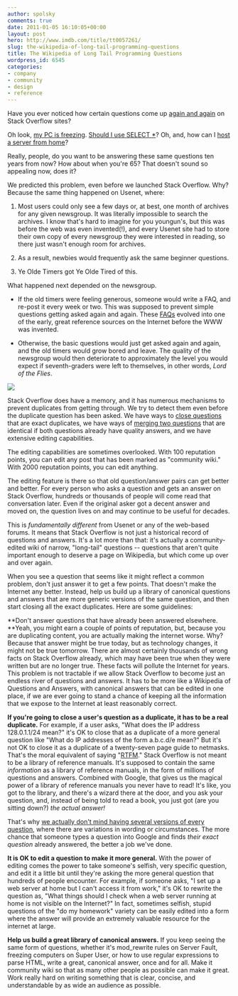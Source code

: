 ```yaml
---
author: spolsky
comments: true
date: 2011-01-05 16:10:05+00:00
layout: post
hero: http://www.imdb.com/title/tt0057261/
slug: the-wikipedia-of-long-tail-programming-questions
title: The Wikipedia of Long Tail Programming Questions
wordpress_id: 6545
categories:
- company
- community
- design
- reference
---
```


Have you ever noticed how certain questions come up [again and again](http://meta.stackoverflow.com/questions/9686/what-is-the-most-rampant-duplicate-on-stack-overflow) on Stack Overflow sites?




Oh look, [my PC is freezing](http://meta.superuser.com/questions/1786/the-infamous-my-pc-is-freezing-question). [Should I use SELECT *](http://meta.stackoverflow.com/questions/52530/are-duplicates-creating-broken-windows)? Oh, and, how can I [host a server from home](http://meta.stackoverflow.com/questions/9686/what-is-the-most-rampant-duplicate-on-stack-overflow/50116#50116)?




Really, people, do you want to be answering these same questions ten years from now? How about when you're 65? That doesn't sound so appealing now, does it?




We predicted this problem, even before we launched Stack Overflow. Why? Because the same thing happened on Usenet, where:






  1. Most users could only see a few days or, at best, one month of archives for any given newsgroup. It was literally impossible to search the archives. I know that's hard to imagine for you youngun's, but this was before the web was even invented(!), and every Usenet site had to store their own copy of every newsgroup they were interested in reading, so there just wasn't enough room for archives.


  2. As a result, newbies would frequently ask the same beginner questions.


  3. Ye Olde Timers got Ye Olde Tired of this.




What happened next depended on the newsgroup.






  * If the old timers were feeling generous, someone would write a FAQ, and re-post it every week or two. This was supposed to prevent simple questions getting asked again and again. These [FAQs](http://www.faqs.org/faqs/) evolved into one of the early, great reference sources on the Internet before the WWW was invented.


  * Otherwise, the basic questions would just get asked again and again, and the old timers would grow bored and leave. The quality of the newsgroup would then deteriorate to approximately the level you would expect if seventh-graders were left to themselves, in other words, _Lord of the Flies_.





[![](http://blog.stackoverflow.com/wp-content/uploads/lord-of-the-flies.jpg)](http://www.imdb.com/title/tt0057261/)



Stack Overflow does have a memory, and it has numerous mechanisms to prevent duplicates from getting through. We try to detect them even before the duplicate question has been asked. We have ways to [close questions](http://blog.stackoverflow.com/2008/12/i-move-to-close-this-question/) that are exact duplicates, we have ways of [merging two questions](http://blog.stackoverflow.com/2010/06/improved-question-merging/) that are identical if both questions already have quality answers, and we have extensive editing capabilities.




The editing capabilities are sometimes overlooked. With 100 reputation points, you can edit any post that has been marked as "community wiki." With 2000 reputation points, you can edit anything.




The editing feature is there so that old question/answer pairs can get better and better. For every person who asks a question and gets an answer on Stack Overflow, hundreds or thousands of people will come read that conversation later. Even if the original asker got a decent answer and moved on, the question lives on and may continue to be useful for decades.




This is _fundamentally different_ from Usenet or any of the web-based forums. It means that Stack Overflow is not just a historical record of questions and answers. It's a lot more than that: it's actually a community-edited wiki of narrow, "long-tail" questions -- questions that aren't quite important enough to deserve a page on Wikipedia, but which come up over and over again.




When you see a question that seems like it might reflect a common problem, don't just answer it to get a few points. That doesn't make the Internet any better. Instead, help us build up a library of canonical questions and answers that are more generic versions of the same question, and then start closing all the exact duplicates. Here are some guidelines:




**Don't answer questions that have already been answered elsewhere. **Yeah, you might earn a couple of points of reputation, but, because you are duplicating content, you are actually making the internet worse. Why? Because that answer might be true today, but as technology changes, it might not be true tomorrow. There are almost certainly thousands of wrong facts on Stack Overflow already, which may have been true when they were written but are no longer true. These facts will pollute the Internet for years. This problem is not tractable if we allow Stack Overflow to become just an endless river of questions and answers. It has to be more like a Wikipedia of Questions and Answers, with canonical answers that can be edited in one place, if we are ever going to stand a chance of keeping all the information that we expose to the Internet at least reasonably correct.




**If you're going to close a user's question as a duplicate, it has to be a real duplicate.** For example, if a user asks, "What does the IP address 128.0.1.1/24 mean?" it's OK to close that as a duplicate of a more general question like "What do IP addresses of the form a.b.c.d/e mean?" But it's not OK to close it as a duplicate of a twenty-seven page guide to netmasks. That's the moral equivalent of saying "[RTFM](http://www.urbandictionary.com/define.php?term=RTFM)." Stack Overflow is not meant to be a library of reference manuals. It's supposed to contain the same _information_ as a library of reference manuals, in the form of millions of questions and answers. Combined with Google, that gives us the magical power of a library of reference manuals you never have to read! It's like, you got to the library, and there's a wizard there at the door, and you ask your question, and, instead of being told to read a book, you just got (are you sitting down?) _the actual answer!_




That's why [we actually don't mind having several versions of every question](http://blog.stackoverflow.com/2010/11/dr-strangedupe-or-how-i-learned-to-stop-worrying-and-love-duplication/), where there are variations in wording or circumstances. The more chance that someone types a question into Google and finds _their exact question_ already answered, the better a job we've done.




**It is OK to edit a question to make it more general.** With the power of editing comes the power to take someone's selfish, very specific question, and edit it a little bit until they're asking the more general question that hundreds of people encounter. For example, if someone asks, "I set up a web server at home but I can't access it from work," it's OK to rewrite the question as, "What things should I check when a web server running at home is not visible on the Internet?" In fact, sometimes selfish, stupid questions of the "do my homework" variety can be easily edited into a form where the answer will provide an extremely valuable resource for the internet at large.




**Help us build a great library of canonical answers.** If you keep seeing the same form of questions, whether it's mod_rewrite rules on Server Fault, freezing computers on Super User, or how to use regular expressions to parse HTML, write a great, canonical answer, once and for all. Make it community wiki so that as many other people as possible can make it great. Work really hard on writing something that is clear, concise, and understandable by as wide an audience as possible.
